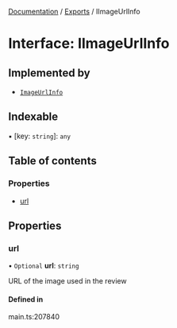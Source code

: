 [Documentation](../README.md) / [Exports](../modules.md) / IImageUrlInfo

# Interface: IImageUrlInfo

## Implemented by

- [`ImageUrlInfo`](../classes/ImageUrlInfo.md)

## Indexable

▪ [key: `string`]: `any`

## Table of contents

### Properties

- [url](IImageUrlInfo.md#url)

## Properties

### url

• `Optional` **url**: `string`

URL of the image used in the review

#### Defined in

main.ts:207840
